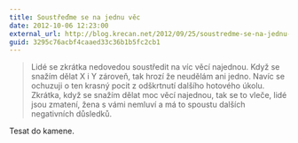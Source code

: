 ```yaml
---
title: Soustřeďme se na jednu věc
date: 2012-10-06 12:23:00
external_url: http://blog.krecan.net/2012/09/25/soustredme-se-na-jednu-vec/
guid: 3295c76acbf4caaed33c36b1b5fc2cb1
---
```


> Lidé se zkrátka nedovedou soustředit na víc věcí najednou. Když se snažím dělat X i Y zároveň, tak hrozí že neudělám ani jedno. Navíc se ochuzuji o ten krasný pocit z odškrtnutí dalšího hotového úkolu. Zkrátka, když se snažím dělat moc věcí najednou, tak se to vleče, lidé jsou zmatení, žena s vámi nemluví a má to spoustu dalších negativních důsledků.

Tesat do kamene.
